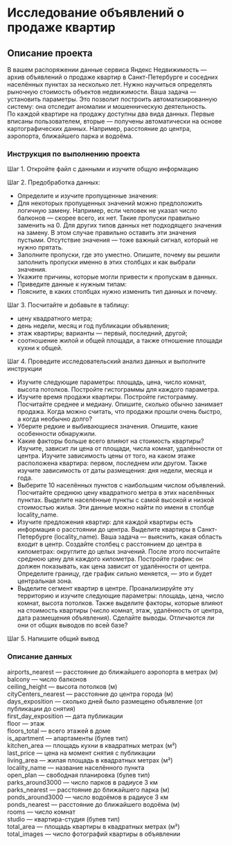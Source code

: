 # Исследование объявлений о продаже квартир </br>

## Описание проекта </br>
В вашем распоряжении данные сервиса Яндекс Недвижимость — архив объявлений о продаже квартир в Санкт-Петербурге и соседних населённых пунктах за несколько лет. Нужно научиться определять рыночную стоимость объектов недвижимости. Ваша задача — установить параметры. Это позволит построить автоматизированную систему: она отследит аномалии и мошенническую деятельность. </br>
По каждой квартире на продажу доступны два вида данных. Первые вписаны пользователем, вторые — получены автоматически на основе картографических данных. Например, расстояние до центра, аэропорта, ближайшего парка и водоёма.</br>
### Инструкция по выполнению проекта </br>
Шаг 1. Откройте файл с данными и изучите общую информацию </br>

Шаг 2. Предобработка данных: </br>
- Определите и изучите пропущенные значения: </br>
- Для некоторых пропущенных значений можно предположить логичную замену. Например, если человек не указал число балконов — скорее всего, их нет. Такие пропуски правильно заменить на 0. Для других типов данных нет подходящего значения на замену. В этом случае правильно оставить эти значения пустыми. Отсутствие значения — тоже важный сигнал, который не нужно прятать. </br>
- Заполните пропуски, где это уместно. Опишите, почему вы решили заполнить пропуски именно в этих столбцах и как выбрали значения.</br>
- Укажите причины, которые могли привести к пропускам в данных. </br>
- Приведите данные к нужным типам: </br>
- Поясните, в каких столбцах нужно изменить тип данных и почему.</br>

Шаг 3. Посчитайте и добавьте в таблицу: </br>
- цену квадратного метра;</br>
- день недели, месяц и год публикации объявления; </br>
- этаж квартиры; варианты — первый, последний, другой; </br>
- соотношение жилой и общей площади, а также отношение площади кухни к общей.</br>

Шаг 4. Проведите исследовательский анализ данных и выполните инструкции </br>
- Изучите следующие параметры: площадь, цена, число комнат, высота потолков. Постройте гистограммы для каждого параметра.</br>
- Изучите время продажи квартиры. Постройте гистограмму. Посчитайте среднее и медиану. Опишите, сколько обычно занимает продажа. Когда можно считать, что продажи прошли очень быстро, а когда необычно долго? </br>
- Уберите редкие и выбивающиеся значения. Опишите, какие особенности обнаружили.</br>
- Какие факторы больше всего влияют на стоимость квартиры? Изучите, зависит ли цена от площади, числа комнат, удалённости от центра. Изучите зависимость цены от того, на каком этаже расположена квартира: первом, последнем или другом. Также изучите зависимость от даты размещения: дня недели, месяца и года. </br>
- Выберите 10 населённых пунктов с наибольшим числом объявлений. Посчитайте среднюю цену квадратного метра в этих населённых пунктах. Выделите населённые пункты с самой высокой и низкой стоимостью жилья. Эти данные можно найти по имени в столбце locality_name.</br>
- Изучите предложения квартир: для каждой квартиры есть информация о расстоянии до центра. Выделите квартиры в Санкт-Петербурге (locality_name). Ваша задача — выяснить, какая область входит в центр. Создайте столбец с расстоянием до центра в километрах: округлите до целых значений. После этого посчитайте среднюю цену для каждого километра. Постройте график: он должен показывать, как цена зависит от удалённости от центра. Определите границу, где график сильно меняется, — это и будет центральная зона. </br>
- Выделите сегмент квартир в центре. Проанализируйте эту территорию и изучите следующие параметры: площадь, цена, число комнат, высота потолков. Также выделите факторы, которые влияют на стоимость квартиры (число комнат, этаж, удалённость от центра, дата размещения объявления). Сделайте выводы. Отличаются ли они от общих выводов по всей базе? </br>

Шаг 5. Напишите общий вывод</br>

### Описание данных</br>
airports_nearest — расстояние до ближайшего аэропорта в метрах (м) </br>
balcony — число балконов </br>
ceiling_height — высота потолков (м) </br>
cityCenters_nearest — расстояние до центра города (м) </br>
days_exposition — сколько дней было размещено объявление (от публикации до снятия) </br>
first_day_exposition — дата публикации </br>
floor — этаж </br>
floors_total — всего этажей в доме </br>
is_apartment — апартаменты (булев тип) </br>
kitchen_area — площадь кухни в квадратных метрах (м²) </br>
last_price — цена на момент снятия с публикации </br>
living_area — жилая площадь в квадратных метрах (м²) </br>
locality_name — название населённого пункта </br>
open_plan — свободная планировка (булев тип) </br>
parks_around3000 — число парков в радиусе 3 км </br>
parks_nearest — расстояние до ближайшего парка (м) </br>
ponds_around3000 — число водоёмов в радиусе 3 км </br>
ponds_nearest — расстояние до ближайшего водоёма (м) </br>
rooms — число комнат </br>
studio — квартира-студия (булев тип) </br>
total_area — площадь квартиры в квадратных метрах (м²) </br>
total_images — число фотографий квартиры в объявлении </br>
